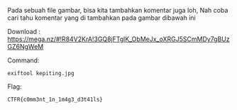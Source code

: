 Pada sebuah file gambar, bisa kita tambahkan komentar juga loh, Nah coba cari tahu komentar yang di tambahkan pada gambar dibawah ini

Download : https://mega.nz/#!R84V2KrA!3GQ8jFTglK_ObMeJx_oXRGJ5SCmMDy7gBUzGZ6NgWeM

Command:
```
exiftool kepiting.jpg 
```

Flag:
```
CTFR{c0mm3nt_1n_1m4g3_d3t41ls}
```